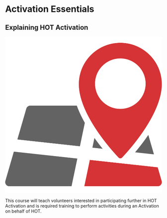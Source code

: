 # Activation Essentials

## Explaining HOT Activation

![Disaster Mapping](../.gitbook/assets/emergency-mapping.png)

This course will teach volunteers interested in participating further in HOT Activation and is required training to perform activities during an Activation on behalf of HOT.


